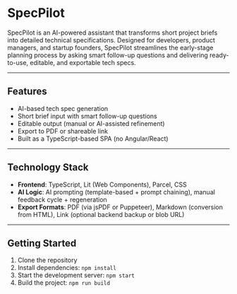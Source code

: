 # SpecPilot

SpecPilot is an AI-powered assistant that transforms short project briefs into detailed technical specifications. Designed for developers, product managers, and startup founders, SpecPilot streamlines the early-stage planning process by asking smart follow-up questions and delivering ready-to-use, editable, and exportable tech specs.

---

## Features

- AI-based tech spec generation
- Short brief input with smart follow-up questions
- Editable output (manual or AI-assisted refinement)
- Export to PDF or shareable link
- Built as a TypeScript-based SPA (no Angular/React)

---

## Technology Stack

- **Frontend**: TypeScript, Lit (Web Components), Parcel, CSS
- **AI Logic**: AI prompting (template-based + prompt chaining), manual feedback cycle + regeneration
- **Export Formats**: PDF (via jsPDF or Puppeteer), Markdown (conversion from HTML), Link (optional backend backup or blob URL)

---

## Getting Started

1. Clone the repository
2. Install dependencies: `npm install`
3. Start the development server: `npm start`
4. Build the project: `npm run build`
